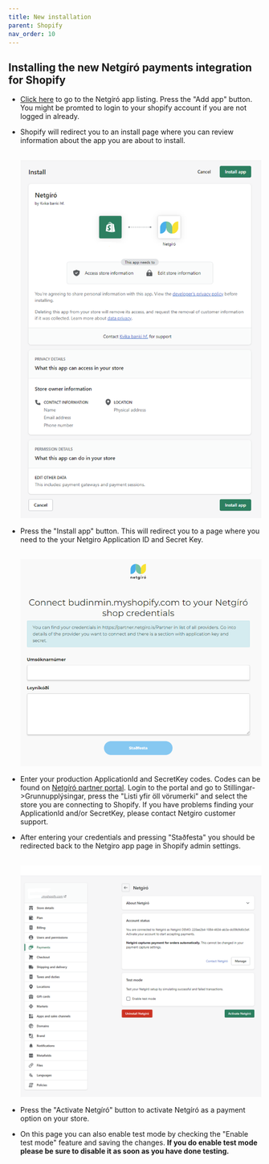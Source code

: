 ```yaml
---
title: New installation
parent: Shopify
nav_order: 10
---
```


## Installing the new Netgíró payments integration for Shopify

- [Click here](https://apps.shopify.com/netgiroapp) to go to the Netgíró app listing.  Press the "Add app" button.  You might be promted to login to your shopify account if you are not logged in already.

- Shopify will redirect you to an install page where you can review information about the app you are about to install.

  <br><img src="images/shopify-install-page.png"><br>
- Press the "Install app" button.  This will redirect you to a page where you need to the your Netgiro Application ID and Secret Key.

  <br><img src="images/shopify-enter-credentials-page.png"><br>

- Enter your production ApplicationId and SecretKey codes.  Codes can be found on [Netgíró partner portal](https://partner.netgiro.is).  Login to the portal and go to Stillingar->Grunnupplýsingar, press the "Listi yfir öll vörumerki" and select the store you are connecting to Shopify.  If you have problems finding your ApplicationId and/or SecretKey, please contact Netgiro customer support.

- After entering your credentials and pressing "Staðfesta" you should be redirected back to the Netgiro app page in Shopify admin settings.
  
  <br><img src="images/shopify-app-settings.png"><br>

- Press the "Activate Netgíró" button to activate Netgíró as a payment option on your store.  
- On this page you can also enable test mode by checking the "Enable test mode" feature and saving the changes.  **If you do enable test mode please be sure to disable it as soon as you have done testing.**